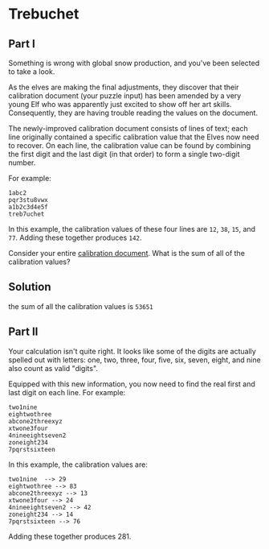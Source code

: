 #  Trebuchet

## Part I
Something is wrong with global snow production, and you've been selected to take a look.

As the elves are making the final adjustments, they discover that their calibration document (your puzzle input) has been amended by a very young Elf who was apparently just excited to show off her art skills. Consequently, they are having trouble reading the values on the document.

The newly-improved calibration document consists of lines of text; each line originally contained a specific calibration value that the Elves now need to recover. On each line, the calibration value can be found by combining the first digit and the last digit (in that order) to form a single two-digit number.

For example:
```
1abc2
pqr3stu8vwx
a1b2c3d4e5f
treb7uchet
```

In this example, the calibration values of these four lines are `12`, `38`, `15`, and `77`. Adding these together produces `142`.

Consider your entire [calibration document](./calibrationDocument.txt). What is the sum of all of the calibration values?

## Solution

the sum of all the calibration values is `53651`

## Part II

Your calculation isn't quite right. It looks like some of the digits are actually spelled out with letters: one, two, three, four, five, six, seven, eight, and nine also count as valid "digits".

Equipped with this new information, you now need to find the real first and last digit on each line. For example:

```
two1nine
eightwothree
abcone2threexyz
xtwone3four
4nineeightseven2
zoneight234
7pqrstsixteen
```

In this example, the calibration values are:

```
two1nine  --> 29
eightwothree --> 83
abcone2threexyz --> 13
xtwone3four --> 24
4nineeightseven2 --> 42
zoneight234 --> 14
7pqrstsixteen --> 76
```

Adding these together produces 281.